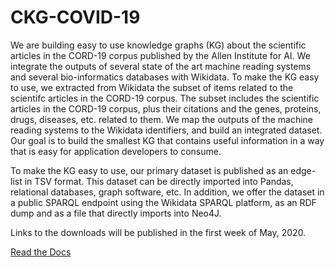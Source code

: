# CKG-COVID-19

We are building easy to use knowledge graphs (KG) about the scientific articles in the CORD-19 corpus published by the Allen Institute for AI. We integrate the outputs of several state of the art machine reading systems and several bio-informatics databases with Wikidata. To make the KG easy to use, we extracted from Wikidata the subset of items related to the scientifc articles in the CORD-19 corpus. The subset includes the scientific articles in the CORD-19 corpus, plus their citations and the genes, proteins, drugs, diseases, etc. related to them. We map the outputs of the machine reading systems to the Wikidata identifiers, and build an integrated dataset. Our goal is to build the smallest KG that contains useful information in a way that is easy for application developers to consume.

To make the KG easy to use, our primary dataset is published as an edge-list in TSV format. This dataset can be directly imported into Pandas, relational databases, graph software, etc. In addition, we offer the dataset in a public SPARQL endpoint using the Wikidata SPARQL platform, as an RDF dump and as a file that directly imports into Neo4J.

Links to the downloads will be published in the first week of May, 2020.


[Read the Docs](https://ckg-covid-19.readthedocs.io/en/latest/#)
